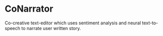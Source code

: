 # CoNarrator
Co-creative text-editor which uses sentiment analysis and neural text-to-speech to narrate user written story.
